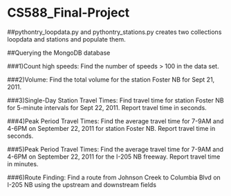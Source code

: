# CS588_Final-Project

##pythontry_loopdata.py and pythontry_stations.py creates two collections loopdata and stations and populate them.

##Querying the MongoDB database

###1)Count high speeds: Find the number of speeds > 100 in the data set.

###2)Volume: Find the total volume for the station Foster NB for Sept 21, 2011.

###3)Single-Day Station Travel Times: Find travel time for station Foster NB for 5-minute intervals for Sept 22, 2011. Report travel time in seconds.

###4)Peak Period Travel Times: Find the average travel time for 7-9AM and 4-6PM on September 22, 2011 for station Foster NB. Report travel time in seconds.

###5)Peak Period Travel Times: Find the average travel time for 7-9AM and 4-6PM on September 22, 2011 for the I-205 NB freeway. Report travel time in minutes.

###6)Route Finding: Find a route from Johnson Creek to Columbia Blvd on I-205 NB using the upstream and downstream fields
